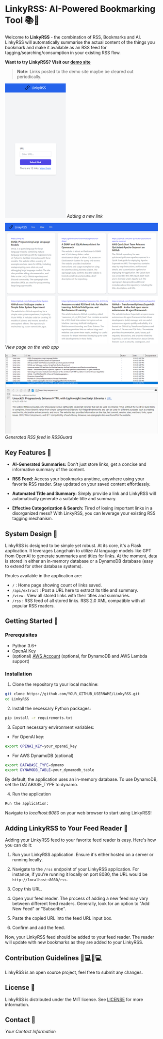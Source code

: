 # LinkyRSS: AI-Powered Bookmarking Tool 📚🔖

Welcome to **LinkyRSS** - the combination of RSS, Bookmarks and AI. LinkyRSS will automatically summarise the actual content of the things you bookmark and make it available as an RSS feed for tagging/searching/consumption in your existing RSS flow.


**Want to try LinkyRSS? Visit our [demo site](http://linkyrssdemo.inmytree.co.za)**

> **Note:** Links posted to the demo site maybe be cleared out periodically.

![Adding a new link](example_add.png)
*Adding a new link*

![View page on the web app](example_web.png)
*View page on the web app*

![Generated RSS feed in RSSGuard](example_rss.png)
*Generated RSS feed in RSSGuard*



## Key Features 🌟

- **AI-Generated Summaries:** Don't just store links, get a concise and informative summary of the content. 

- **RSS Feed:** Access your bookmarks anytime, anywhere using your favorite RSS reader. Stay updated on your saved content effortlessly.

- **Automated Title and Summary:** Simply provide a link and LinkyRSS will automatically generate a suitable title and summary.

- **Effective Categorization & Search:** Tired of losing important links in a disorganized mess? With LinkyRSS, you can leverage your existing RSS tagging mechanism.

## System Design 🧩

LinkyRSS is designed to be simple yet robust. At its core, it's a Flask application. It leverages Langchain to utilize AI language models like GPT from OpenAI to generate summaries and titles for links. At the moment, data is stored in either an in-memory database or a DynamoDB database (easy to extend for other database systems).

Routes available in the application are:
- `/` : Home page showing count of links saved.
- `/api/extract` : Post a URL here to extract its title and summary.
- `/view` : View all stored links with their titles and summaries.
- `/rss` : RSS feed of all stored links. RSS 2.0 XML compatible with all popular RSS readers.

## Getting Started 🚀

### Prerequisites

- Python 3.6+
- [OpenAI Key](https://platform.openai.com/signup/)
- (optional) [AWS Account](https://portal.aws.amazon.com/gp/aws/developer/registration/index.html) (optional, for DynamoDB and AWS Lambda support)

### Installation

1. Clone the repository to your local machine:

```bash
git clone https://github.com/YOUR_GITHUB_USERNAME/LinkyRSS.git
cd LinkyRSS
```

2. Install the necessary Python packages:

```bash
pip install -r requirements.txt
```

3. Export necessary environment variables:

- For OpenAI key:

```bash
export OPENAI_KEY=your_openai_key
```

- For AWS DynamoDB (optional)

```bash
export DATABASE_TYPE=dynamo
export DYNAMODB_TABLE=your_dynamodb_table
```

By default, the application uses an in-memory database. To use DynamoDB, set the DATABASE_TYPE to dynamo.

4. Run the application

```bash
Run the application:
```

Navigate to *localhost:8080* on your web browser to start using LinkyRSS!

## Adding LinkyRSS to Your Feed Reader 📑

Adding your LinkyRSS feed to your favorite feed reader is easy. Here's how you can do it:

1. Run your LinkyRSS application. Ensure it's either hosted on a server or running locally.

2. Navigate to the `/rss` endpoint of your LinkyRSS application. For instance, if you're running it locally on port 8080, the URL would be `http://localhost:8080/rss`.

3. Copy this URL.

4. Open your feed reader. The process of adding a new feed may vary between different feed readers. Generally, look for an option to "Add New Feed" or "Subscribe".

5. Paste the copied URL into the feed URL input box.

6. Confirm and add the feed.

Now, your LinkyRSS feed should be added to your feed reader. The reader will update with new bookmarks as they are added to your LinkyRSS.


## Contribution Guidelines 👨💻👩💻

LinkyRSS is an open source project, feel free to submit any changes.

## License 📄

LinkyRSS is distributed under the MIT license. See [LICENSE](LICENSE.md) for more information.

## Contact 📧

*Your Contact Information*


